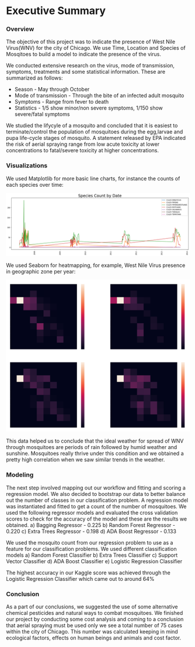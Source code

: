 # Executive Summary

### Overview

The objective of this project was to indicate the presence of West Nile Virus(WNV) for the city of Chicago. We use Time, Location and Species of Mosqitoes to build a model to indicate the presence of the virus.

We conducted extensive research on the virus, mode of transmission, symptoms, treatments and some statistical information. These are summarized as follows:

<ul>
    <li>Season - May through October</li>
    <li>Mode of transmission - Through the bite of an infected adult mosquito</li>
    <li>Symptoms             - Range from fever to death</li>
    <li>Statistics           - 1/5   show minor/non severe symptoms, 1/150 show severe/fatal symptoms</li>
</ul>

We studied the lifycyle of a mosquito and concluded that it is easiest to terminate/control the population of mosquitoes during the egg,larvae and pupa life-cycle stages of mosquito. A statement released by EPA indicated the risk of aerial spraying range from low acute toxicity at lower concentrations to fatal/severe toxicity at higher concentrations.

### Visualizations

We used Matplotlib for more basic line charts, for instance the counts of each species over time:

<p><img src="./images/species_count.png" /></p>

We used Seaborn for heatmapping, for example, West Nile Virus presence in geographic zone per year:

<p><img src="./images/heatmaps_2011-13.png" /></p>

This data helped us to conclude that the ideal weather for spread of WNV through mosquitoes are periods of rain followed by humid weather and sunshine. Mosquitoes really thrive under this condition and we obtained a pretty high correlation when we saw similar trends in the weather.

### Modeling

The next step involved mapping out our workflow and fitting and scoring a regression model. We also decided to bootstrap our data to better balance out the number of classes in our classification problem. A regression model was instantiated and fitted to get a count of the number of mosquitoes. We used the following regressor models and evaluated the cross validation scores to check for the accuracy of the model and these are the results we obtained.
   a) Bagging Regressor       - 0.225
   b) Random Forest Regressor - 0.220
   c) Extra Trees Regressor   - 0.198
   d) ADA Boost Regressor     - 0.133

We used the mosquito count from our regression problem to use as a feature for our classification problems. We used different classification models
   a) Random Forest Classifier
   b) Extra Trees Classifier
   c) Support Vector Classifier
   d) ADA Boost Classifier
   e) Logistic Regression Classifier

The highest accuracy in our Kaggle score was achieved through the Logistic Regression Classifier which came out to around 64%

### Conclusion

As a part of our conclusions, we suggested the use of some alternative chemical pesticides and natural ways to combat mosquitoes. We finished our project by conducting some cost analysis and coming to a conclusion that aerial spraying must be used only we see a total number of 75 cases within the city of Chicago. This number was calculated keeping in mind ecological factors, effects on human beings and animals and cost factor.